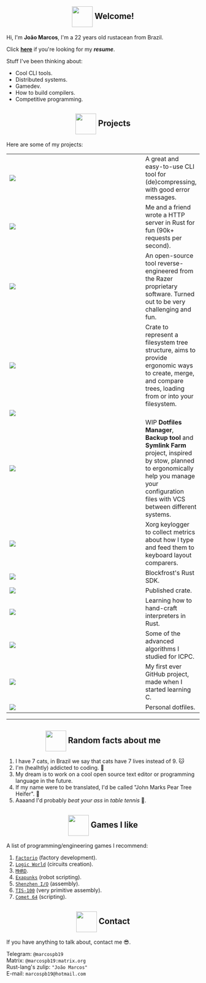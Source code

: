 <!--
  Images links:
    Godot Glasses:     https://i.imgur.com/i4aFkdF.png
    Godot Thinking:    https://i.imgur.com/ekBkvJA.png
    Godot Thumbs Up:   https://i.imgur.com/drB0jSb.png
    Godot Sunglasses:  https://i.imgur.com/Y65KVTs.png
    Godot Wink:        https://i.imgur.com/myYgqBu.png
-->

<!-- Welcome -->
<h2 align="center"><img align="center" src="https://i.imgur.com/drB0jSb.png" height="54px" />  Welcome!</h2>

Hi, I'm **João Marcos**, I'm a 22 years old rustacean from Brazil.

Click [**here**](https://cdn.statically.io/gh/marcospb19/marcospb19/master/joao_resume.pdf) if you're looking for my _**resume**_.

Stuff I've been thinking about:

- Cool CLI tools.
- Distributed systems.
- Gamedev.
- How to build compilers.
- Competitive programming.

<!-- [![GitHub Streak](https://github-readme-streak-stats.herokuapp.com/?user=marcospb19&theme=dark)](https://git.io/streak-stats) -->

<!-- Projects -->

<h2 align="center"><img align="center" src="https://i.imgur.com/ekBkvJA.png" height="54px" />  Projects</h2>

Here are some of my projects:

<table>
  <tr>
    <td width=430px><a href="https://github.com/ouch-org/ouch"><img src="https://github-readme-stats-marcospb19.vercel.app/api/pin/?username=ouch-org&repo=ouch&theme=dark" /></a></td>
    <td>
      A great and easy-to-use CLI tool for (de)compressing, with good error messages.
    </td>
  </tr>

  <tr>
    <td><a href="https://github.com/saiintbrisson/marquito"><img src="https://github-readme-stats-marcospb19.vercel.app/api/pin/?username=saiintbrisson&repo=marquito&theme=dark" /></a></td>
    <td>
      Me and a friend wrote a HTTP server in Rust for fun (90k+ requests per second).
    </td>
  </tr>

  <tr>
    <td><a href="https://github.com/marcospb19/dawctl"><img src="https://github-readme-stats-marcospb19.vercel.app/api/pin/?username=marcospb19&repo=dawctl&theme=dark" /></a></td>
    <td>
      An open-source tool reverse-engineered from the Razer proprietary software. Turned out to be very challenging and fun.
    </td>
  </tr>

  <tr>
    <td><a href="https://github.com/marcospb19/fs-tree"><img src="https://github-readme-stats-marcospb19.vercel.app/api/pin/?username=marcospb19&repo=fs-tree&theme=dark" /></a></td>
    <td>
      Crate to represent a filesystem tree structure, aims to provide ergonomic ways to create, merge, and compare trees, loading from or into your filesystem.
    </td>
  </tr>

  <tr>
    <td><a href="https://github.com/marcospb19/permissions"><img src="https://github-readme-stats-marcospb19.vercel.app/api/pin/?username=marcospb19&repo=permissions&theme=dark" /></a></td>
    <td>
    </td>
  </tr>

  <tr>
    <td><a href="https://github.com/marcospb19/dotao"><img align="center" src="https://github-readme-stats-marcospb19.vercel.app/api/pin/?username=marcospb19&repo=dotao&theme=dark"  /></a></td>
    <td>
      WIP <b>Dotfiles Manager</b>, <b>Backup tool</b> and <b>Symlink Farm</b> project, inspired by stow, planned to ergonomically help you manage your configuration files with VCS between different systems.
    </td>
  </tr>

  <tr>
    <td><a href="https://github.com/marcospb19/tila"><img src="https://github-readme-stats-marcospb19.vercel.app/api/pin/?username=marcospb19&repo=tila&theme=dark" /></a></td>
    <td>
      Xorg keylogger to collect metrics about how I type and feed them to keyboard layout comparers.
    </td>
  </tr>

  <tr>
    <td><a href="https://github.com/blockfrost/blockfrost-rust"><img src="https://github-readme-stats-marcospb19.vercel.app/api/pin/?username=blockfrost&repo=blockfrost-rust&theme=dark" /></a></td>
    <td>
      Blockfrost's Rust SDK.
    </td>
  </tr>

  <tr>
    <td><a href="https://github.com/marcospb19/file_type_enum"><img src="https://github-readme-stats-marcospb19.vercel.app/api/pin/?username=marcospb19&repo=file_type_enum&theme=dark" /></a></td>
    <td>
      Published crate.
    </td>
  </tr>

  <tr>
    <td><a href="https://github.com/marcospb19/lox"><img src="https://github-readme-stats-marcospb19.vercel.app/api/pin/?username=marcospb19&repo=lox&theme=dark" /></a></td>
    <td>
      Learning how to hand-craft interpreters in Rust.
    </td>
  </tr>

  <tr>
    <td><a href="https://github.com/marcospb19/icpc-training"><img src="https://github-readme-stats-marcospb19.vercel.app/api/pin/?username=marcospb19&repo=icpc-training&theme=dark" /></a></td>
    <td>
      Some of the advanced algorithms I studied for ICPC.
    </td>
  </tr>

  <tr>
    <td><a href="https://github.com/marcospb19/loadingnewyear"><img src="https://github-readme-stats-marcospb19.vercel.app/api/pin/?username=marcospb19&repo=loadingnewyear&theme=dark" /></a></td>
    <td>
      My first ever GitHub project, made when I started learning C.
    </td>
  </tr>

  <tr>
    <td><a href="https://github.com/marcospb19/dotfiles"><img src="https://github-readme-stats-marcospb19.vercel.app/api/pin/?username=marcospb19&repo=dotfiles&theme=dark" /></a></td>
    <td>
      Personal dotfiles.
    </td>
  </tr>
</table>

---

<!-- Random facts about me -->
<h2 align="center"><img align="center" src="https://i.imgur.com/Y65KVTs.png" height="54px" />  Random facts about me</h2>

1. I have 7 cats, in Brazil we say that cats have 7 lives instead of 9. 🐱
2. I'm (healhtly) addicted to coding. 🙂
3. My dream is to work on a cool open source text editor or programming language in the future.
4. If my name were to be translated, I'd be called "John Marks Pear Tree Heifer". 🧐
5. Aaaand I'd probably _beat your ass_ in _table tennis_ 🏓.

<!-- Programming games I like -->
<h2 align="center"><img align="center" src="https://i.imgur.com/i4aFkdF.png" height="54px" />  Games I like</h2>

A list of programming/engineering games I recommend:

1. [`Factorio`](https://store.steampowered.com/app/427520/Factorio/) (factory development).
2. [`Logic World`](https://store.steampowered.com/app/1054340/Logic_World/) (circuits creation).
5. [`MHRD`](https).
3. [`Exapunks`](https://store.steampowered.com/app/716490/EXAPUNKS/) (robot scripting).
4. [`Shenzhen I/O`](https://store.steampowered.com/app/504210/SHENZHEN_IO/) (assembly).
6. [`TIS-100`](https://store.steampowered.com/app/370360/TIS100/) (very primitive assembly).
7. [`Comet 64`](https://store.steampowered.com/app/1397290/Comet_64/) (scripting).

<!-- Contact -->
<h2 align="center"><img align="center" src="https://i.imgur.com/myYgqBu.png" height="54px" />  Contact</h2>

If you have anything to talk about, contact me 😎.

Telegram: `@marcospb19` \
Matrix: `@marcospb19:matrix.org` \
Rust-lang's zulip: `"João Marcos"` \
E-mail: `marcospb19@hotmail.com`
